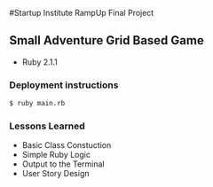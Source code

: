 #Startup Institute RampUp Final Project

## Small Adventure Grid Based Game

- Ruby 2.1.1

### Deployment instructions

```sh
$ ruby main.rb
```

### Lessons Learned
- Basic Class Constuction
- Simple Ruby Logic
- Output to the Terminal
- User Story Design

